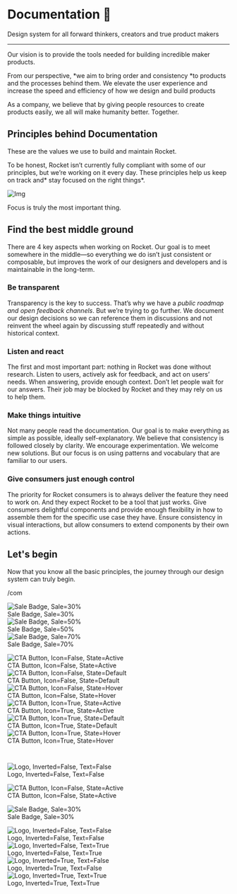 
# Documentation 🚀

Design system for all forward thinkers, creators and true product makers

---

Our vision is to provide the tools needed for building incredible maker products.

From our perspective, *we aim to bring order and consistency *to products and the processes behind them. We elevate the user experience and increase the speed and efficiency of how we design and build products

As a company, we believe that by giving people resources to create products easily, we all will make humanity better. Together.

## Principles behind Documentation

These are the values we use to build and maintain Rocket.

To be honest, Rocket isn’t currently fully compliant with some of our principles, but we’re working on it every day. These principles help us keep on track and* stay focused on the right things*.

![Img](https://studio-assets.supernova.io/design-systems/14533/9289758a-6300-472a-bbc6-a57098081abf.jpeg)

Focus is truly the most important thing.

## Find the best middle ground

There are 4 key aspects when working on Rocket. Our goal is to meet somewhere in the middle—so everything we do isn’t just consistent or composable, but improves the work of our designers and developers and is maintainable in the long-term.

### Be transparent

Transparency is the key to success. That’s why we have a *public roadmap and open feedback channels*. But we’re trying to go further. We document our design decisions so we can reference them in discussions and not reinvent the wheel again by discussing stuff repeatedly and without historical context.

### Listen and react

The first and most important part: nothing in Rocket was done without research. Listen to users, actively ask for feedback, and act on users’ needs. When answering, provide enough context. Don’t let people wait for our answers. Their job may be blocked by Rocket and they may rely on us to help them.

### Make things intuitive

Not many people read the documentation. Our goal is to make everything as simple as possible, ideally self-explanatory. We believe that consistency is followed closely by clarity. We encourage experimentation. We welcome new solutions. But our focus is on using patterns and vocabulary that are familiar to our users.

### Give consumers just enough control

The priority for Rocket consumers is to always deliver the feature they need to work on. And they expect Rocket to be a tool that just works. Give consumers delightful components and provide enough flexibility in how to assemble them for the specific use case they have. Ensure consistency in visual interactions, but allow consumers to extend components by their own actions.

## Let's begin

Now that you know all the basic principles, the journey through our design system can truly begin.

/com

  
![Sale Badge, Sale=30%](https://studio-assets.supernova.io/design-systems/14533/e78e6291-7386-43d9-a639-c417a421837b.png)  
Sale Badge, Sale=30%  
![Sale Badge, Sale=50%](https://studio-assets.supernova.io/design-systems/14533/2c7f09bf-ba5d-4875-a589-bbad59d8a59a.png)  
Sale Badge, Sale=50%  
![Sale Badge, Sale=70%](https://studio-assets.supernova.io/design-systems/14533/9a86ea29-0153-4753-8dc4-ab5eae284073.png)  
Sale Badge, Sale=70%  


  
![CTA Button, Icon=False, State=Active](https://studio-assets.supernova.io/design-systems/14533/a78bcb60-5e71-44a6-97c1-bcbbad77486e.png)  
CTA Button, Icon=False, State=Active  
![CTA Button, Icon=False, State=Default](https://studio-assets.supernova.io/design-systems/14533/be2aea71-d1ce-4b12-bddf-5fbeee88b418.png)  
CTA Button, Icon=False, State=Default  
![CTA Button, Icon=False, State=Hover](https://studio-assets.supernova.io/design-systems/14533/7ef70577-aeab-4019-a95a-40cecf4abade.png)  
CTA Button, Icon=False, State=Hover  
![CTA Button, Icon=True, State=Active](https://studio-assets.supernova.io/design-systems/14533/0c2cc926-a2e1-4337-802f-27e47ecc4587.png)  
CTA Button, Icon=True, State=Active  
![CTA Button, Icon=True, State=Default](https://studio-assets.supernova.io/design-systems/14533/351ec587-16f3-4028-a6eb-8ce17d7faa9b.png)  
CTA Button, Icon=True, State=Default  
![CTA Button, Icon=True, State=Hover](https://studio-assets.supernova.io/design-systems/14533/f64bbf55-8c7c-4917-b1e1-a3ec010928da.png)  
CTA Button, Icon=True, State=Hover  


```javascript  
  
```

  
![Logo, Inverted=False, Text=False](https://studio-assets.supernova.io/design-systems/14533/0e6ff371-d9e5-45d6-8f21-f254c3bce7e6.png)  
Logo, Inverted=False, Text=False  


  
  


  
![CTA Button, Icon=False, State=Active](https://studio-assets.supernova.io/design-systems/14533/a78bcb60-5e71-44a6-97c1-bcbbad77486e.png)  
CTA Button, Icon=False, State=Active  


  
![Sale Badge, Sale=30%](https://studio-assets.supernova.io/design-systems/14533/e78e6291-7386-43d9-a639-c417a421837b.png)  
Sale Badge, Sale=30%  


  
![Logo, Inverted=False, Text=False](https://studio-assets.supernova.io/design-systems/14533/0e6ff371-d9e5-45d6-8f21-f254c3bce7e6.png)  
Logo, Inverted=False, Text=False  
![Logo, Inverted=False, Text=True](https://studio-assets.supernova.io/design-systems/14533/341a9404-f8fa-4421-abf9-d4595c242915.png)  
Logo, Inverted=False, Text=True  
![Logo, Inverted=True, Text=False](https://studio-assets.supernova.io/design-systems/14533/695edb0d-992f-4da2-b52c-32c06c5a2631.png)  
Logo, Inverted=True, Text=False  
![Logo, Inverted=True, Text=True](https://studio-assets.supernova.io/design-systems/14533/7cc2a6f2-6999-4244-b931-353d8611d0ae.png)  
Logo, Inverted=True, Text=True  
